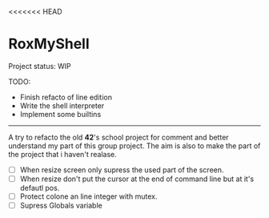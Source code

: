 <<<<<<< HEAD
# RoxMyShell

Project status: WIP

TODO:

* Finish refacto of line edition
* Write the shell interpreter
* Implement some builtins

---

A try to refacto the old **42**'s school project for comment and better understand
my part of this group project. The aim is also to make the part of the project
that i haven't realase.

- [ ] When resize screen only supress the used part of the screen.
- [ ] When resize don't put the cursor at the end of command line but at it's defautl pos.
- [ ] Protect colone an line integer with mutex.
- [ ] Supress Globals variable
